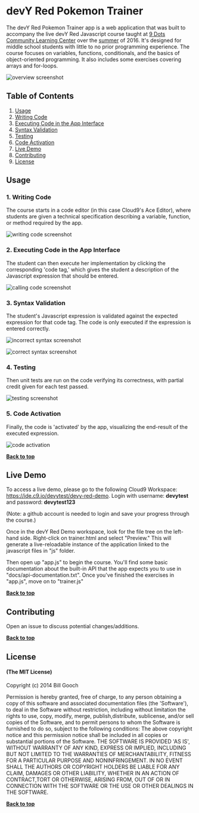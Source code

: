 # devY Red Pokemon Trainer

The devY Red Pokemon Trainer app is a web application that was built to accompany the live devY Red Javascript course taught at [9 Dots Community Learning Center](http://9dots.org) over the [summer](http://www.9dots.org/summer/) of 2016. It's designed for middle school students with little to no prior programming experience. The course focuses on variables, functions, conditionals, and the basics of object-oriented programming. It also includes some exercises covering arrays and for-loops.

![overview screenshot](https://raw.githubusercontent.com/dqrs/devy-red/master/screenshots/overview.png)

## Table of Contents
1. [Usage](#Usage)
  1. [Writing Code](#1.-writing-code)
  1. [Executing Code in the App Interface](#2.-Executing-Code-in-the-App-Interface)
  1. [Syntax Validation](#3.-Syntax-Validation)
  1. [Testing](#4.-Testing)
  1. [Code Activation](#5.-Code-Activation)
1. [Live Demo](#Demo)
1. [Contributing](#Contributing)
1. [License](#License)

## Usage

### 1. Writing Code
The course starts in a code editor (in this case Cloud9's Ace Editor), where students are given a technical specification describing a variable, function, or method required by the app.

![writing code screenshot](https://raw.githubusercontent.com/dqrs/devy-red/master/screenshots/0.png)

### 2. Executing Code in the App Interface
The student can then execute her implementation by clicking the corresponding 'code tag,' which gives the student a description of the Javascript expression that should be entered.

![calling code screenshot](https://raw.githubusercontent.com/dqrs/devy-red/master/screenshots/1.png)

### 3. Syntax Validation
The student's Javascript expression is validated against the expected expression for that code tag. The code is only executed if the expression is entered correctly.

![incorrect syntax screenshot](https://raw.githubusercontent.com/dqrs/devy-red/master/screenshots/2.png)

![correct syntax screenshot](https://raw.githubusercontent.com/dqrs/devy-red/master/screenshots/3.png)

### 4. Testing
Then unit tests are run on the code verifying its correctness, with partial credit given for each test passed.

![testing screenshot](https://raw.githubusercontent.com/dqrs/devy-red/master/screenshots/4.png)

### 5. Code Activation
Finally, the code is 'activated' by the app, visualizing the end-result of the executed expression.

![code activation](https://raw.githubusercontent.com/dqrs/devy-red/master/screenshots/5.png)

**[Back to top](#table-of-contents)**

## Live Demo
To access a live demo, please go to the following Cloud9 Workspace: https://ide.c9.io/devytest/devy-red-demo. Login with username: **devytest** and password: **devytest123**


(Note: a github account is needed to login and save your progress through the course.)

Once in the devY Red Demo workspace, look for the file tree on the left-hand side. Right-click on trainer.html and select "Preview." This will generate a live-reloadable instance of the application linked to the javascript files in "js" folder. 

Then open up "app.js" to begin the course. You'll find some basic documentation about the built-in API that the app expects you to use in "docs/api-documentation.txt". Once you've finished the exercises in "app.js", move on to "trainer.js" 

**[Back to top](#table-of-contents)**

## Contributing

Open an issue to discuss potential changes/additions.

**[Back to top](#table-of-contents)**

## License

#### (The MIT License)

Copyright (c) 2014 Bill Gooch

Permission is hereby granted, free of charge, to any person obtaining
a copy of this software and associated documentation files (the
'Software'), to deal in the Software without restriction, including
without limitation the rights to use, copy, modify, merge, publish,distribute, sublicense, and/or sell copies of the Software, and to permit persons to whom the Software is furnished to do so, subject to the following conditions:
The above copyright notice and this permission notice shall be
included in all copies or substantial portions of the Software.
THE SOFTWARE IS PROVIDED 'AS IS', WITHOUT WARRANTY OF ANY KIND, EXPRESS OR IMPLIED, INCLUDING BUT NOT LIMITED TO THE WARRANTIES OF MERCHANTABILITY, FITNESS FOR A PARTICULAR PURPOSE AND NONINFRINGEMENT. IN NO EVENT SHALL THE AUTHORS OR COPYRIGHT HOLDERS BE LIABLE FOR ANY CLAIM, DAMAGES OR OTHER LIABILITY, WHETHER IN AN ACTION OF CONTRACT,TORT OR OTHERWISE, ARISING FROM, OUT OF OR IN CONNECTION WITH THE
SOFTWARE OR THE USE OR OTHER DEALINGS IN THE SOFTWARE.

**[Back to top](#table-of-contents)**







